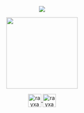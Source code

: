 <p align="center">
  <img align="center" src="https://github-readme-stats.vercel.app/api?username=Rayxan&show_icons=true&theme=dracula">
</p>

<p align="center">
  <img align="center" height="190" src="https://github-readme-stats.anuraghazra1.vercel.app/api/top-langs/?username=rayxan&layout=compact&theme=dracula" />
</p>

<p align="center">
  <a href="https://linkedin.com/in/rayxan" target="_blank">
    <img align="center" src="https://cdn.jsdelivr.net/npm/simple-icons@3.0.1/icons/linkedin.svg" alt="rayxan" height="35" width="35" />
  </a>
  <a href="https://www.youtube.com/channel/UCxAecMcckBF868WxxSQhq1g" target="_blank">
    <img align="center" src="https://cdn.jsdelivr.net/npm/simple-icons@3.0.1/icons/twitch.svg" alt="rayxan" height="35" width="35" />
  </a>
</p>

